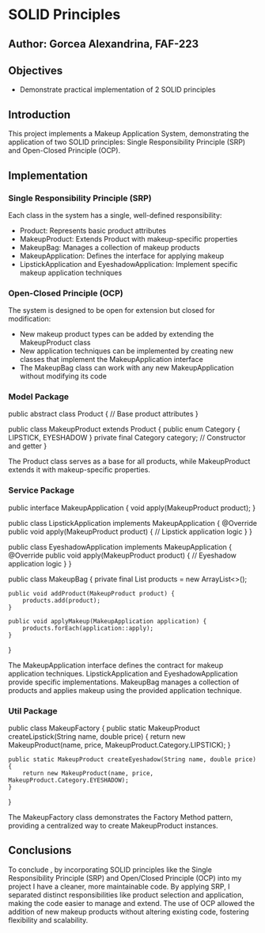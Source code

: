 # SOLID Principles
## Author: Gorcea Alexandrina, FAF-223

## Objectives
* Demonstrate practical implementation of 2 SOLID principles


## Introduction
This project implements a Makeup Application System, demonstrating the application of two SOLID principles: Single Responsibility Principle (SRP) and Open-Closed Principle (OCP).

## Implementation

### Single Responsibility Principle (SRP)
Each class in the system has a single, well-defined responsibility:

- Product: Represents basic product attributes
- MakeupProduct: Extends Product with makeup-specific properties
- MakeupBag: Manages a collection of makeup products
- MakeupApplication: Defines the interface for applying makeup
- LipstickApplication and EyeshadowApplication: Implement specific makeup application techniques

### Open-Closed Principle (OCP)
The system is designed to be open for extension but closed for modification:

- New makeup product types can be added by extending the MakeupProduct class
- New application techniques can be implemented by creating new classes that implement the MakeupApplication interface
- The MakeupBag class can work with any new MakeupApplication without modifying its code


### Model Package

public abstract class Product {
// Base product attributes
}

public class MakeupProduct extends Product {
public enum Category { LIPSTICK, EYESHADOW }
private final Category category;
// Constructor and getter
}

The Product class serves as a base for all products, while MakeupProduct extends it with makeup-specific properties.

### Service Package

public interface MakeupApplication {
void apply(MakeupProduct product);
}

public class LipstickApplication implements MakeupApplication {
@Override
public void apply(MakeupProduct product) {
// Lipstick application logic
}
}

public class EyeshadowApplication implements MakeupApplication {
@Override
public void apply(MakeupProduct product) {
// Eyeshadow application logic
}
}

public class MakeupBag {
private final List<MakeupProduct> products = new ArrayList<>();

    public void addProduct(MakeupProduct product) {
        products.add(product);
    }

    public void applyMakeup(MakeupApplication application) {
        products.forEach(application::apply);
    }
}

The MakeupApplication interface defines the contract for makeup application techniques. LipstickApplication and EyeshadowApplication provide specific implementations. MakeupBag manages a collection of products and applies makeup using the provided application technique.

### Util Package

public class MakeupFactory {
public static MakeupProduct createLipstick(String name, double price) {
return new MakeupProduct(name, price, MakeupProduct.Category.LIPSTICK);
}

    public static MakeupProduct createEyeshadow(String name, double price) {
        return new MakeupProduct(name, price, MakeupProduct.Category.EYESHADOW);
    }
}

The MakeupFactory class demonstrates the Factory Method pattern, providing a centralized way to create MakeupProduct instances.

## Conclusions

To conclude , by incorporating SOLID principles like the Single Responsibility Principle (SRP) and Open/Closed Principle (OCP) into my project I have a cleaner, more maintainable code.
By applying SRP, I separated distinct responsibilities like product selection and application, making the code easier to manage and extend.
The use of OCP allowed the addition of new makeup products without altering existing code, fostering flexibility and scalability.